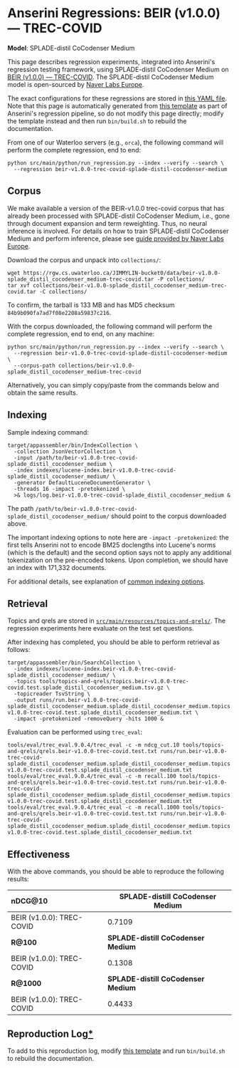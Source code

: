 # Anserini Regressions: BEIR (v1.0.0) &mdash; TREC-COVID

**Model**: SPLADE-distil CoCodenser Medium

This page describes regression experiments, integrated into Anserini's regression testing framework, using SPLADE-distil CoCodenser Medium on [BEIR (v1.0.0) &mdash; TREC-COVID](http://beir.ai/).
The SPLADE-distil CoCodenser Medium model is open-sourced by [Naver Labs Europe](https://europe.naverlabs.com/research/machine-learning-and-optimization/splade-models).

The exact configurations for these regressions are stored in [this YAML file](../src/main/resources/regression/beir-v1.0.0-trec-covid-splade-distil-cocodenser-medium.yaml).
Note that this page is automatically generated from [this template](../src/main/resources/docgen/templates/beir-v1.0.0-trec-covid-splade-distil-cocodenser-medium.template) as part of Anserini's regression pipeline, so do not modify this page directly; modify the template instead and then run `bin/build.sh` to rebuild the documentation.

From one of our Waterloo servers (e.g., `orca`), the following command will perform the complete regression, end to end:

```
python src/main/python/run_regression.py --index --verify --search \
  --regression beir-v1.0.0-trec-covid-splade-distil-cocodenser-medium
```

## Corpus

We make available a version of the BEIR-v1.0.0 trec-covid corpus that has already been processed with SPLADE-distil CoCodenser Medium, i.e., gone through document expansion and term reweighting.
Thus, no neural inference is involved.
For details on how to train SPLADE-distil CoCodenser Medium and perform inference, please see [guide provided by Naver Labs Europe](https://github.com/naver/splade/tree/main/anserini_evaluation).

Download the corpus and unpack into `collections/`:

```
wget https://rgw.cs.uwaterloo.ca/JIMMYLIN-bucket0/data/beir-v1.0.0-splade_distil_cocodenser_medium-trec-covid.tar -P collections/
tar xvf collections/beir-v1.0.0-splade_distil_cocodenser_medium-trec-covid.tar -C collections/
```

To confirm, the tarball is 133 MB and has MD5 checksum `84b9b090fa7ad7f08e2208a59837c216`.

With the corpus downloaded, the following command will perform the complete regression, end to end, on any machine:

```
python src/main/python/run_regression.py --index --verify --search \
  --regression beir-v1.0.0-trec-covid-splade-distil-cocodenser-medium \
  --corpus-path collections/beir-v1.0.0-splade_distil_cocodenser_medium-trec-covid
```

Alternatively, you can simply copy/paste from the commands below and obtain the same results.

## Indexing

Sample indexing command:

```
target/appassembler/bin/IndexCollection \
  -collection JsonVectorCollection \
  -input /path/to/beir-v1.0.0-trec-covid-splade_distil_cocodenser_medium \
  -index indexes/lucene-index.beir-v1.0.0-trec-covid-splade_distil_cocodenser_medium/ \
  -generator DefaultLuceneDocumentGenerator \
  -threads 16 -impact -pretokenized \
  >& logs/log.beir-v1.0.0-trec-covid-splade_distil_cocodenser_medium &
```

The path `/path/to/beir-v1.0.0-trec-covid-splade_distil_cocodenser_medium/` should point to the corpus downloaded above.

The important indexing options to note here are `-impact -pretokenized`: the first tells Anserini not to encode BM25 doclengths into Lucene's norms (which is the default) and the second option says not to apply any additional tokenization on the pre-encoded tokens.
Upon completion, we should have an index with 171,332 documents.

For additional details, see explanation of [common indexing options](common-indexing-options.md).

## Retrieval

Topics and qrels are stored in [`src/main/resources/topics-and-qrels/`](../src/main/resources/topics-and-qrels/).
The regression experiments here evaluate on the test set questions.

After indexing has completed, you should be able to perform retrieval as follows:

```
target/appassembler/bin/SearchCollection \
  -index indexes/lucene-index.beir-v1.0.0-trec-covid-splade_distil_cocodenser_medium/ \
  -topics tools/topics-and-qrels/topics.beir-v1.0.0-trec-covid.test.splade_distil_cocodenser_medium.tsv.gz \
  -topicreader TsvString \
  -output runs/run.beir-v1.0.0-trec-covid-splade_distil_cocodenser_medium.splade_distil_cocodenser_medium.topics.beir-v1.0.0-trec-covid.test.splade_distil_cocodenser_medium.txt \
  -impact -pretokenized -removeQuery -hits 1000 &
```

Evaluation can be performed using `trec_eval`:

```
tools/eval/trec_eval.9.0.4/trec_eval -c -m ndcg_cut.10 tools/topics-and-qrels/qrels.beir-v1.0.0-trec-covid.test.txt runs/run.beir-v1.0.0-trec-covid-splade_distil_cocodenser_medium.splade_distil_cocodenser_medium.topics.beir-v1.0.0-trec-covid.test.splade_distil_cocodenser_medium.txt
tools/eval/trec_eval.9.0.4/trec_eval -c -m recall.100 tools/topics-and-qrels/qrels.beir-v1.0.0-trec-covid.test.txt runs/run.beir-v1.0.0-trec-covid-splade_distil_cocodenser_medium.splade_distil_cocodenser_medium.topics.beir-v1.0.0-trec-covid.test.splade_distil_cocodenser_medium.txt
tools/eval/trec_eval.9.0.4/trec_eval -c -m recall.1000 tools/topics-and-qrels/qrels.beir-v1.0.0-trec-covid.test.txt runs/run.beir-v1.0.0-trec-covid-splade_distil_cocodenser_medium.splade_distil_cocodenser_medium.topics.beir-v1.0.0-trec-covid.test.splade_distil_cocodenser_medium.txt
```

## Effectiveness

With the above commands, you should be able to reproduce the following results:

| **nDCG@10**                                                                                                  | **SPLADE-distill CoCodenser Medium**|
|:-------------------------------------------------------------------------------------------------------------|-----------|
| BEIR (v1.0.0): TREC-COVID                                                                                    | 0.7109    |
| **R@100**                                                                                                    | **SPLADE-distill CoCodenser Medium**|
| BEIR (v1.0.0): TREC-COVID                                                                                    | 0.1308    |
| **R@1000**                                                                                                   | **SPLADE-distill CoCodenser Medium**|
| BEIR (v1.0.0): TREC-COVID                                                                                    | 0.4433    |


## Reproduction Log[*](reproducibility.md)

To add to this reproduction log, modify [this template](../src/main/resources/docgen/templates/beir-v1.0.0-trec-covid-splade-distil-cocodenser-medium.template) and run `bin/build.sh` to rebuild the documentation.
